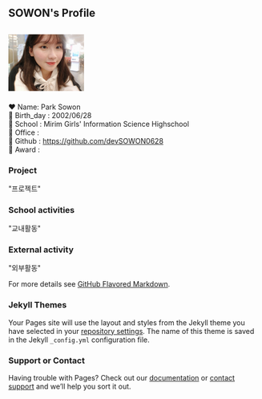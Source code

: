   ## SOWON's Profile


  ## <img src="74503145_559045004831553_1015598163064520704_n.jpg" width="30%">
  
  :heart: Name: Park Sowon \
  :birthday: Birth_day : 2002/06/28 \
  :school: School : Mirim Girls' Information Science Highschool \
  :post_office:  Office : \
  :gem: Github : https://github.com/devSOWON0628 \
  :crown: Award : 



  ### Project
  "프로젝트"

  ### School activities
  "교내활동"

  ### External activity
  "외부활동"


For more details see [GitHub Flavored Markdown](https://guides.github.com/features/mastering-markdown/).

### Jekyll Themes

Your Pages site will use the layout and styles from the Jekyll theme you have selected in your [repository settings](https://github.com/devSOWON0628/devSOWON0628.github.io/settings). The name of this theme is saved in the Jekyll `_config.yml` configuration file.

### Support or Contact

Having trouble with Pages? Check out our [documentation](https://help.github.com/categories/github-pages-basics/) or [contact support](https://github.com/contact) and we’ll help you sort it out.
